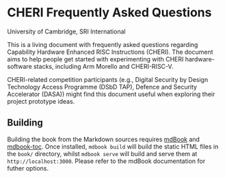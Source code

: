 <!-- ANCHOR: cover -->

# CHERI Frequently Asked Questions

University of Cambridge, SRI International

This is a living document with frequently asked questions regarding Capability
Hardware Enhanced RISC Instructions (CHERI).
The document aims to help people get started with experimenting with CHERI
hardware-software stacks, including Arm Morello and CHERI-RISC-V.

CHERI-related competition participants (e.g., Digital Security by Design
Technology Access Programme (DSbD TAP), Defence and Security Accelerator (DASA))
might find this document useful when exploring their project prototype ideas.

<!-- ANCHOR_END: cover -->

## Building

Building the book from the Markdown sources requires
[mdBook](https://github.com/rust-lang/mdBook)
and
[mdbook-toc](https://crates.io/crates/mdbook-toc).
Once installed, `mdbook build`
will build the static HTML files in the `book/` directory, whilst `mdbook
serve` will build and serve them at `http://localhost:3000`. Please refer to
the mdBook documentation for futher options.
